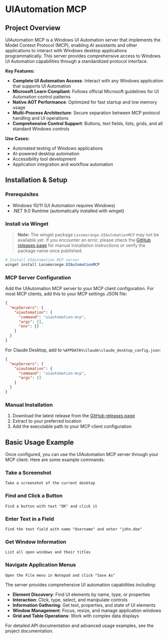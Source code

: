 # UIAutomation MCP

## Project Overview

UIAutomation MCP is a Windows UI Automation server that implements the Model Context Protocol (MCP), enabling AI assistants and other applications to interact with Windows desktop applications programmatically. This server provides comprehensive access to Windows UI Automation capabilities through a standardized protocol interface.

**Key Features:**
- **Complete UI Automation Access**: Interact with any Windows application that supports UI Automation
- **Microsoft Learn Compliant**: Follows official Microsoft guidelines for UI Automation control patterns
- **Native AOT Performance**: Optimized for fast startup and low memory usage
- **Multi-Process Architecture**: Secure separation between MCP protocol handling and UI operations
- **Comprehensive Control Support**: Buttons, text fields, lists, grids, and all standard Windows controls

**Use Cases:**
- Automated testing of Windows applications
- AI-powered desktop automation
- Accessibility tool development
- Application integration and workflow automation

## Installation & Setup

### Prerequisites
- Windows 10/11 (UI Automation requires Windows)
- .NET 9.0 Runtime (automatically installed with winget)

### Install via Winget

> **Note:** The winget package `Locomorange.UIAutomationMCP` may not be available yet. If you encounter an error, please check the [GitHub releases page](https://github.com/locomorange/uiautomation-mcp/releases) for manual installation instructions or verify the package name once published.
```powershell
# Install UIAutomation MCP server
winget install Locomorange.UIAutomationMCP
```

### MCP Server Configuration

Add the UIAutomation MCP server to your MCP client configuration. For most MCP clients, add this to your MCP settings JSON file:

```json
{
  "mcpServers": {
    "uiautomation": {
      "command": "uiautomation-mcp",
      "args": [],
      "env": {}
    }
  }
}
```

For Claude Desktop, add to `%APPDATA%\Claude\claude_desktop_config.json`:

```json
{
  "mcpServers": {
    "uiautomation": {
      "command": "uiautomation-mcp",
      "args": []
    }
  }
}
```

### Manual Installation

1. Download the latest release from the [GitHub releases page](https://github.com/locomorange/uiautomation-mcp/releases)
2. Extract to your preferred location
3. Add the executable path to your MCP client configuration

## Basic Usage Example

Once configured, you can use the UIAutomation MCP server through your MCP client. Here are some example commands:

### Take a Screenshot
```
Take a screenshot of the current desktop
```

### Find and Click a Button
```
Find a button with text "OK" and click it
```

### Enter Text in a Field
```
Find the text field with name "Username" and enter "john.doe"
```

### Get Window Information
```
List all open windows and their titles
```

### Navigate Application Menus
```
Open the File menu in Notepad and click "Save As"
```

The server provides comprehensive UI automation capabilities including:
- **Element Discovery**: Find UI elements by name, type, or properties
- **Interaction**: Click, type, select, and manipulate controls
- **Information Gathering**: Get text, properties, and state of UI elements
- **Window Management**: Focus, resize, and manage application windows
- **Grid and Table Operations**: Work with complex data displays

For detailed API documentation and advanced usage examples, see the project documentation.